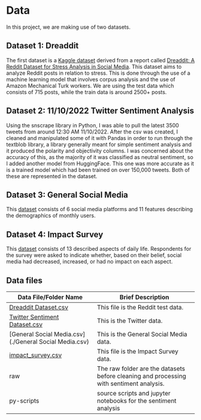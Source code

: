 # Data

In this project, we are making use of two datasets.

## Dataset 1: Dreaddit

The first dataset is a [Kaggle dataset](https://www.kaggle.com/datasets/ruchi798/stress-analysis-in-social-media) derived from a report called [Dreaddit: A Reddit Dataset for Stress Analysis in Social Media](https://aclanthology.org/D19-6213/). This dataset aims to analyze Reddit posts in relation to stress. This is done through the use of a machine learning model that involves corpus analysis and the use of Amazon Mechanical Turk workers. We are using the test data which consists of 715 posts, while the train data is around 2500+ posts.

## Dataset 2: 11/10/2022 Twitter Sentiment Analysis

Using the snscrape library in Python, I was able to pull the latest 3500 tweets from around 12:30 AM 11/10/2022. After the csv was created, I cleaned and manipulated some of it with Pandas in order to run through the textblob library, a library generally meant for simple sentiment analysis and it produced the polarity and objectivity columns. I was concerned about the accuracy of this, as the majority of it was classified as neutral sentiment, so I added another model from HuggingFace. This one was more accurate as it is a trained model which had been trained on over 150,000 tweets. Both of these are represented in the dataset.

## Dataset 3: General Social Media

This [dataset]((https://www.kaggle.com/datasets/anjaneyatripathi/emotion-classification-nlp)) consists of 6 social media platforms and 11 features describing the demographics of monthly users.

## Dataset 4: Impact Survey

This [dataset](https://www.statista.com/statistics/1015131/impact-of-social-media-on-daily-life-worldwide/) consists of 13 described aspects of daily life. Respondents for the survey were asked to indicate whether, based on their belief, social media had decreased, increased, or had no impact on each aspect. 

## Data files
|Data File/Folder Name | Brief Description|
|---------------| -----------------|
|[Dreaddit Dataset.csv](./Dreaddit-Dataset.csv) | This file is the Reddit test data.
|[Twitter Sentiment Dataset.csv](./Twitter-Sentiment-Dataset.csv) | This is the Twitter data.
|[General Social Media.csv](./General Social Media.csv) | This is the General Social Media data.
|[impact_survey.csv](./impact_survey.csv) | This file is the Impact Survey data.
| raw | The raw folder are the datasets before cleaning and processing with sentiment analysis.
| py-scripts | source scripts and jupyter notebooks for the sentiment analysis


